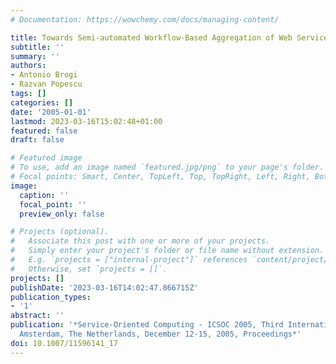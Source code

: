 ```yaml
---
# Documentation: https://wowchemy.com/docs/managing-content/

title: Towards Semi-automated Workflow-Based Aggregation of Web Services
subtitle: ''
summary: ''
authors:
- Antonio Brogi
- Razvan Popescu
tags: []
categories: []
date: '2005-01-01'
lastmod: 2023-03-16T15:02:48+01:00
featured: false
draft: false

# Featured image
# To use, add an image named `featured.jpg/png` to your page's folder.
# Focal points: Smart, Center, TopLeft, Top, TopRight, Left, Right, BottomLeft, Bottom, BottomRight.
image:
  caption: ''
  focal_point: ''
  preview_only: false

# Projects (optional).
#   Associate this post with one or more of your projects.
#   Simply enter your project's folder or file name without extension.
#   E.g. `projects = ["internal-project"]` references `content/project/deep-learning/index.md`.
#   Otherwise, set `projects = []`.
projects: []
publishDate: '2023-03-16T14:02:47.866715Z'
publication_types:
- '1'
abstract: ''
publication: '*Service-Oriented Computing - ICSOC 2005, Third International Conference,
  Amsterdam, The Netherlands, December 12-15, 2005, Proceedings*'
doi: 10.1007/11596141_17
---
```

